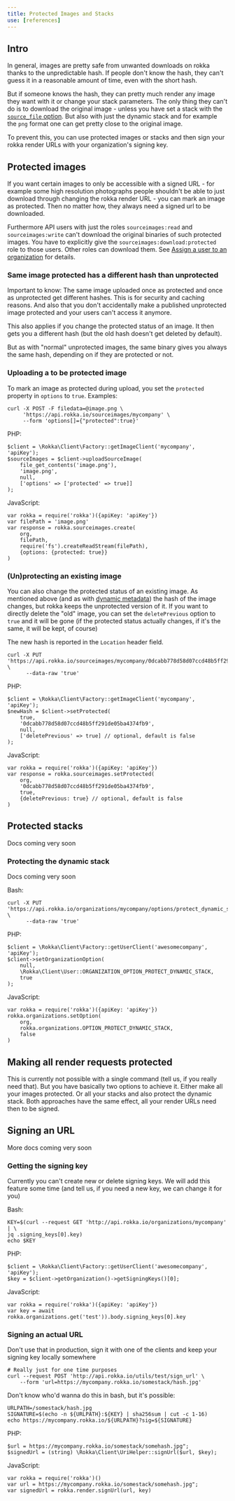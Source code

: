 ```yaml
---
title: Protected Images and Stacks
use: [references]
---
```


## Intro

In general, images are pretty safe from unwanted downloads on rokka thanks to the unpredictable hash. 
If people don't know the hash, they can't guess it in a reasonable amount of time, even with the short hash.

But if someone knows the hash, they can pretty much render any image they want with it or change your
stack parameters. The only thing they can't do is to download the original image - unless you have
set a stack with the [`source_file` option](./stacks.html#configuring-a-stack-to-just-deliver-the-original-source-file). 
But also with just the dynamic stack and for example the `png` format one can get pretty close 
to the original image.

To prevent this, you can use protected images or stacks and then sign your rokka render URLs with
your organization's signing key. 

## Protected images

If you want certain images to only be accessible with a signed URL - for example some high resolution photographs people
shouldn't be able to just download through changing the rokka render URL - you can mark an image as protected. Then no matter how, they always need
a signed url to be downloaded.

Furthermore API users with just the roles `sourceimages:read` and `sourceimages:write` can't download the original binaries of such
protected images. You have to explicitly give the `sourceimages:download:protected` role to those users. Other roles
can download them. See [Assign a user to an organization](users-and-memberships.html#assign-a-user-to-an-organization) 
for details.

### Same image protected has a different hash than unprotected

Important to know: The same image uploaded once as protected and once as unprotected get different hashes. This
is for security and caching reasons. And also that you don't accidentally make a published unprotected image protected
and your users can't access it anymore.

This also applies if you change the protected status of an image. It then gets you a different hash (but the old hash
doesn't get deleted by default).

But as with "normal" unprotected images, the same binary gives you always the same hash, depending on if they are
protected or not. 

### Uploading a to be protected image

To mark an image as protected during upload, you set the `protected` property in `options` to `true`. Examples:

```language-bash
curl -X POST -F filedata=@image.png \ 
     'https://api.rokka.io/sourceimages/mycompany' \ 
     --form 'options[]={"protected":true}'
```
PHP:
```language-php
$client = \Rokka\Client\Factory::getImageClient('mycompany', 'apiKey');
$sourceImages = $client->uploadSourceImage(
    file_get_contents('image.png'), 
    'image.png', 
    null, 
    ['options' => ['protected' => true]]
);
```
JavaScript:
```language-javascript
var rokka = require('rokka')({apiKey: 'apiKey'})
var filePath = 'image.png' 
var response = rokka.sourceimages.create(
    org, 
    filePath, 
    require('fs').createReadStream(filePath), 
    {options: {protected: true}}
)
```

### (Un)protecting an existing image

You can also change the protected status of an existing image. As mentioned above (and as 
with [dynamic metadata](./dynamicmetadata.html)) the hash of the image changes, but rokka keeps the unprotected
version of it. If you want to directly delete the "old" image, you can set the `deletePrevious` option to `true`
and it will be gone (if the protected status actually changes, if it's the same, it will be kept, of course)

The new hash is reported in the `Location` header field.

```language-bash
curl -X PUT 'https://api.rokka.io/sourceimages/mycompany/0dcabb778d58d07ccd48b5ff291de05ba4374fb9/options/protected' \ 
      --data-raw 'true'
```
PHP:
```language-php
$client = \Rokka\Client\Factory::getImageClient('mycompany', 'apiKey');
$newHash = $client->setProtected(
    true, 
    '0dcabb778d58d07ccd48b5ff291de05ba4374fb9', 
    null,
    ['deletePrevious' => true] // optional, default is false
);
```
JavaScript:

```language-javascript
var rokka = require('rokka')({apiKey: 'apiKey'})
var response = rokka.sourceimages.setProtected(
    org, 
    '0dcabb778d58d07ccd48b5ff291de05ba4374fb9', 
    true, 
    {deletePrevious: true} // optional, default is false
)
```


## Protected stacks

Docs coming very soon

### Protecting the dynamic stack

Docs coming very soon

Bash:
```language-bash
curl -X PUT 'https://api.rokka.io/organizations/mycompany/options/protect_dynamic_stack' \ 
      --data-raw 'true'
```
PHP:

```language-php
$client = \Rokka\Client\Factory::getUserClient('awesomecompany', 'apiKey');
$client->setOrganizationOption(
    null, 
    \Rokka\Client\User::ORGANIZATION_OPTION_PROTECT_DYNAMIC_STACK,
    true
);
```
JavaScript:
```language-javascript
var rokka = require('rokka')({apiKey: 'apiKey'})
rokka.organizations.setOption(
    org, 
    rokka.organizations.OPTION_PROTECT_DYNAMIC_STACK, 
    false
)
```


## Making all render requests protected

This is currently not possible with a single command (tell us, if you really need that). But you have basically two
options to achieve it. Either make all your images protected. Or all your stacks and also protect the dynamic stack.
Both approaches have the same effect, all your render URLs need then to be signed.

## Signing an URL

More docs coming very soon

### Getting the signing key

Currently you can't create new or delete signing keys. We will add this feature some time (and tell us, if
you need a new key, we can change it for you)

Bash:
```language-bash
KEY=$(curl --request GET 'http://api.rokka.io/organizations/mycompany' | \
jq .signing_keys[0].key)
echo $KEY
```

PHP:
```language-php
$client = \Rokka\Client\Factory::getUserClient('awesomecompany', 'apiKey');
$key = $client->getOrganization()->getSigningKeys()[0];
```

JavaScript:
```language-javascript
var rokka = require('rokka')({apiKey: 'apiKey'})
var key = await rokka.organizations.get('test')).body.signing_keys[0].key
```

### Signing an actual URL

Don't use that in production, sign it with one of the clients and keep your signing key locally somewhere
```language-bash
# Really just for one time purposes
curl --request POST 'http://api.rokka.io/utils/test/sign_url' \
    --form 'url=https://mycompany.rokka.io/somestack/hash.jpg'
```

Don't know who'd wanna do this in bash, but it's possible:

```language-bash
URLPATH=/somestack/hash.jpg
SIGNATURE=$(echo -n ${URLPATH}:${KEY} | sha256sum | cut -c 1-16)
echo https://mycompany.rokka.io/${URLPATH}?sig=${SIGNATURE}
```

PHP:
```language-php
$url = https://mycompany.rokka.io/somestack/somehash.jpg";
$signedUrl = (string) \Rokka\Client\UriHelper::signUrl($url, $key); 
``` 

JavaScript:
```language-javascript
var rokka = require('rokka')()
var url = https://mycompany.rokka.io/somestack/somehash.jpg";
var signedUrl = rokka.render.signUrl(url, key)
``` 
